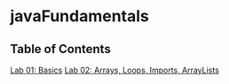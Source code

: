 # javaFundamentals

## Table of Contents 

[Lab 01: Basics](https://github.com/JoseGonzalez1394/javaFundamentals-/blob/main/basics/Main.java)
[Lab 02: Arrays, Loops, Imports, ArrayLists](https://github.com/JoseGonzalez1394/javaFundamentals-/blob/main/basicLibrary/lib/src/main/java/basiclibrary/Library.java)
